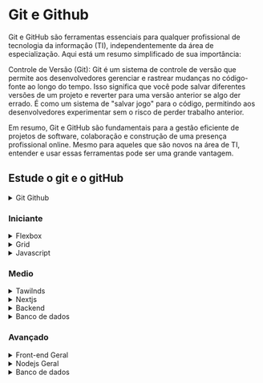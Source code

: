 <h1>Git e Github</h1>
<article>
  <p>Git e GitHub são ferramentas essenciais para qualquer profissional de tecnologia da informação (TI),
    independentemente da área de especialização. Aqui está um resumo simplificado de sua importância:</p>

  <p>Controle de Versão (Git): Git é um sistema de controle de versão que permite aos desenvolvedores gerenciar e
    rastrear mudanças no código-fonte ao longo do tempo. Isso significa que você pode salvar diferentes versões de um
    projeto e reverter para uma versão anterior se algo der errado. É como um sistema de "salvar jogo" para o código,
    permitindo aos desenvolvedores experimentar sem o risco de perder trabalho anterior.</p>

  <p>Em resumo, Git e GitHub são fundamentais para a gestão eficiente de projetos de software, colaboração e construção
    de uma presença profissional online. Mesmo para aqueles que são novos na área de TI, entender e usar essas
    ferramentas pode ser uma grande vantagem.</p>
</article>


<h2>Estude o git e o gitHub</h2>
<details>
  <summary>Git Github</summary>
  <ol type="1">
    <li><a href="https://www.youtube.com/watch?v=ts-H3W1uLMM">GIT: Mini Curso para Você Sair do Zero! (Aprenda em 45
        Minutos) </a>
    </li>
    <li><a href="https://www.youtube.com/watch?v=2c7yWlpWDJM&list=PLcoYAcR89n-qbO7YAVj5S0alABLis_QVU">Curso gratuito Git
        e Github #1 - Introdução - O que é git? </a></li>
    <li><a href="https://www.youtube.com/watch?v=iQn5vZt0iWI&list=PLpaKFn4Q4GMOhOuffvi7VagNib0P325AV">[Curso de Git e
        GitHub - 2023] Aula 1: Versionamento de Código </a></li>
    <li><a href="https://www.youtube.com/watch?v=6Czd1Yetaac">Entendendo GIT | (não é um tutorial!) </a></li>
    <li><a href="https://www.youtube.com/watch?v=FF1f4bKYhoo&list=PLbEOwbQR9lqzK14I7OOeREEIE4k6rjgIj"> 🌎 Curso de GIT e
        GITHUB - O que é git? - O que é GitHub? - Definições e conceitos importantes </a></li>
    <li><a href="https://www.youtube.com/watch?v=nu8mwGZUBFU">Programador Deve Ter Projeto no Github Como Este! </a>
    </li>
    <li><a href="https://www.youtube.com/watch?v=E28J23gCBIs">Git - Principais comandos para terminal - Root #06 </a>
    </li>
    <li><a href="https://www.youtube.com/watch?v=2c7yWlpWDJM">Curso gratuito Git e Github #1 - Introdução - O que é
        git? </a></li>
    <li><a href="https://www.youtube.com/watch?v=Zwv9qRyVeU4">APRENDA GIT EM 30 MINUTOS - OS PRINCIPAIS COMANDOS DE GIT </a></li>
    <li><a href="https://www.youtube.com/watch?v=WVLhm1AMeYE&list=PLInBAd9OZCzzHBJjLFZzRl6DgUmOeG3H0"> Curso de Git para iniciantes - Aula 1 </a></li>
    <li><a href="https://www.youtube.com/watch?v=6OokP-NE49k&t=18s">Usando Git Direito | Limpando seus Commits! </a></li>
  </ol>
</details>

<h3>Iniciante</h3>

<details>
  <summary>Flexbox</summary>
  <ol type="1">
    <li><a href="https://www.youtube.com/watch?v=x-4z_u8LcGc&t=698s">CSS Grid Layout e Flexbox - Quando Utilizar</a>
    </li>
    <li><a href="https://www.youtube.com/watch?v=Z4CbaGCEsTY">FLEXBOX: Guia Completo para Iniciantes em CSS</a></li>
    <li><a href="https://www.youtube.com/watch?v=nAZW6ynuYyE">FlexBox CSS! Guia atualizado para dominar de uma vez por
        todas.</a></li>
    <li><a href="https://www.youtube.com/watch?v=sSkmBxsaJWg">HTML e CSS - Aprenda a criar 5 layouts de sites mais
        comuns na Internet [FLEXBOX]</a></li>
    <li><a href="https://www.origamid.com/curso/css-flexbox/3-4-flexblog-superinfo">CSS Flexbox</a>
    </li>
    <li><a href="https://www.youtube.com/watch?v=xsg2nCNvkr0">CSS Grid - Entendendo seus conceitos</a></li>
    <li><a href="https://www.youtube.com/watch?v=KbjLtEgmZ_E">FLEXBOX CSS! Como posicionar elementos na página web -
        parte 1</a></li>
    <li><a href="https://origamid.com/projetos/flexbox-guia-completo/">Flex Container</a>
    </li>
    <li><a href="https://css-tricks.com/snippets/css/a-guide-to-flexbox/">A Complete Guide to Flexbox</a>
    </li>
    <li><a href="https://www.w3schools.com/css/css3_flexbox.asp">CSS Flexbox</a></li>
    <li><a href="https://developer.mozilla.org/en-US/docs/Learn/CSS/CSS_layout/Flexbox">Flexbox</a>
    </li>
    <li><a
        href="https://developer.mozilla.org/en-US/docs/Web/CSS/CSS_flexible_box_layout/Basic_concepts_of_flexbox">Basic
        concepts of flexbox</a>
    </li>
  </ol>
</details>

<details>
  <summary>Grid</summary>
  <ol type="1">
    <li><a href="https://www.youtube.com/watch?v=NvnJRLTG_5Y&pp=ygUEZ3JpZA%3D%3D">CSS GRID na PRÁTICA - Tutorial
        Completo</a>
    </li>
    <li><a href="https://www.youtube.com/watch?v=lh0qB15vRoo">Descomplicando CSS Grid (na prática!) | com Mayk Brito</a>
    </li>
    <li><a href="https://www.youtube.com/watch?v=R_dqkhX7WbU">CSS Grid - Tudo o que você precisa saber</a></li>
    <li><a href="https://www.youtube.com/watch?v=HN1UjzRSdBk">Desvendando o CSS Grid na prática | Mayk Brito</a></li>
  </ol>
</details>

<details>
  <summary>Javascript</summary>
  <ol type="1">
    <li><a
        href="https://www.youtube.com/watch?v=VW8kNAous88&ist=PLVvjrrRCBy2JS8__NYlhPeaoNz2p1aPEN">Document.createElement()
        - Javascript DOM</a>
    </li>
    <li><a href="https://www.youtube.com/watch?v=BXqUH86F-kA&ist=PLntvgXM11X6pi7mW0O4ZmfUI1xDSIbmTm">Curso Grátis de
        JavaScript Moderno</a>
    </li>
    <li><a href="https://www.youtube.com/watch?v=1-w1RfGIov4&list=PLHz_AreHm4dlsK3Nr9GVvXCbpQyHQl1o1&index=1">Curso de
        JavaScript - Teaser</a>
    </li>
    <li><a href="https://www.youtube.com/watch?v=TkD0QMyBa28&ist=PLnDvRpP8BneysKU8KivhnrVaKpILD3gZ6">Curso JavaScript
        #01 - Introdução</a>
    </li>
  </ol>
</details>

<h3>Medio</h3>

<details>
  <summary>Tawilnds</summary>
  <ol type="1">
    <li><a
        href="https://www.youtube.com/watch?v=W_LS1SnOcYg&list=PLXik_5Br-zO8tumrmknGlQFfKO01wk2jJ&index=1">TAILWINDCSS
        #001 INTRODUÇÃO</a>
    </li>
    <li><a href="https://www.youtube.com/watch?v=1eLaBow7Zbo&list=PLcoYAcR89n-r1m-tMfV4qndrRWpT_rb9u">Curso gratuito
        Tailwind CSS #1 - Introdução e instalação</a>
    </li>
  </ol>
</details>

<details>
  <summary>Nextjs</summary>
  <ol type="1">
    <li><a href="https://www.youtube.com/watch?v=GjQB4aAhJ24&list=PLR8OzKI52ppWoTRvAmB_FQPPlHS0otV7V">Nextjs 13.5 Não
        viu? Perdeu!</a>
    </li>
    <li><a href="https://www.youtube.com/watch?v=XHrbg2iYNCg&list=PLnDvRpP8BnezfJcfiClWskFOLODeqI_Ft">Curso Next.js:
        Introdução - #01</a>
    </li>
    <li><a href="https://www.youtube.com/watch?v=QaGHoQgEaJc&list=PLDcRxzkqEbDzvXYmteTMVBBTEdCEDlkQq">Landingpage Parte
        1 - Apresentação</a>
    </li>
  </ol>
</details>

<details>
  <summary>Backend</summary>
  <ol type="1">
    <li><a href="https://www.youtube.com/watch?v=hHM-hr9q4mo&t=2189s">Como sair do ZERO em Node.js em apenas UMA
        aola</a>
    </li>
    <li><a href="https://www.youtube.com/watch?v=F2cNmWNZSM0&list=PLWXw8Gu52TRLBgfIclx1Nh8LA60knsxY9">Node.js Básico 01
        - Introdução</a>
    </li>
    <li><a href="https://www.youtube.com/watch?v=LB8KwiiUGy0">Node.js: The Documentary | An origin story</a></li>
    <li><a href="https://www.youtube.com/watch?v=zaWFnHagbrM">Criando uma API Completa com Node.js, Express e MongoDB -
        Passo a Passo do Zero!</a></li>
    <li><a href="https://www.youtube.com/watch?v=fm4_EuCsQwg&t">COMEÇANDO COM NODE.JS EM 2022</a>
    </li>
  </ol>
</details>

<details>
  <summary>Banco de dados</summary>
  <ol type="1">
    <li><a href="https://www.youtube.com/watch?v=Ofktsne-utM&list=PLHz_AreHm4dkBs-795Dsgvau_ekxg8g1r">Curso MySQL #01 -
        O que é um Banco de Dados?</a>
    </li>
  </ol>
</details>

<h3>Avançado</h3>

<details>
  <summary>Front-end Geral</summary>
  <ol type="1">
    <li><a href="https://www.youtube.com/watch?v=6BkcHAEWeTU">Cypress Testing with React - Simple Tutorial</a></li>
    <li><a href="https://www.youtube.com/watch?v=wIjtX0CPaw0&list=PLnUo-Rbc3jjztMO4K8b-px4NE-630VNKY">Agilizei Spark -
        Treinamento Gratuito de Cypress</a>
    </li>
    <li><a href="https://www.youtube.com/watch?v=yCujUWwBzGU&list=PLruAZvtLCirOF0bX9neEyj4t4AbF58Yir">Vídeo 006.23 -
        Criando um primeiro teste E2E com Cypress</a>
    </li>
    <li><a href="https://www.youtube.com/watch?v=69SFwgWHUig&list=PLUDwpEzHYYLvA7QFkC1C0y0pDPqYS56iU">Part 1: Cypress
        E2E Web Automation | Introduction | 2022 Series</a>
    </li>
    <li><a href="https://www.youtube.com/watch?v=ysaCj6KutDc">CURSO COMPLETO DE CYPRESS</a></li>
    <li><a href="https://www.youtube.com/watch?v=iLZHFDelYpQ&pp=ygUTbmV4dGpzIGN1cnNvIHZpdGVzdA%3D%3D">Testes no React
        com Vitest e Testing Library</a>
    </li>
    <li><a href="https://www.youtube.com/watch?v=p1bjHvX-DqM">Como testar aplicações React usando Jest & Testing
        Library</a></li>
    <li><a href="https://www.youtube.com/watch?v=T2sv8jXoP4s&list=PLC3y8-rFHvwirqe1KHFCHJ0RqNuN61SJd">React Testing
        Tutorial - 1 - Introduction</a>
    </li>
    <li><a href="https://www.youtube.com/watch?v=u8vMu7viCm8">Testing JavaScript with Cypress – Foll Course</a></li>
  </ol>
</details>

<details>
  <summary>Nodejs Geral</summary>
  <ol type="1">
    <li><a href="https://www.youtube.com/watch?v=whCG5eTXU2E&list=PLmMxPWmzYRGefl2OP-85OwJr7HRcO4rC8">Curso de JestJS -
        Conhecendo o Jest</a>
    </li>
    <li><a href="https://www.youtube.com/watch?v=0rew57rLIM8&t=1574s&pp=ygUTbm9kZSBqcyB0ZXN0IHZpdGVzdA%3D%3D">USANDO
        VITEST + SUPERTEST EM APLICAÇÃO NODEJS (COM FASTIFY)</a>
    </li>
    <li><a href="https://www.youtube.com/watch?v=Ru6Tr7Q75IQ">Aprenda testar seu backend Node JS com Jest</a>
    </li>
    <li><a href="https://www.youtube.com/watch?v=w_el04y0cHo">https://www.youtube.com/watch?v=w_el04y0cHo</a></li>
    <li><a href="https://www.youtube.com/watch?v=hHM-hr9q4mo">Testes E2E no Node.js com Banco de Dados (Prisma) | Decode
        #24</a>
    </li>
    <li><a href="https://www.youtube.com/watch?v=qEBoZ8lJR3k">Autenticação com Node.js e MongoDB com JWT - Login e
        Registro com Node.js</a></li>
    <li><a href="https://www.youtube.com/watch?v=SnoAwLP1a-0&list=PL4cUxeGkcC9iqqESP8335DA5cRFp8loyp">Node Auth Tutorial
        (JWT) #1 - Intro & Setup</a>
    </li>
    <li><a href="https://www.youtube.com/watch?v=RaweREhpBX8">Como implementar Refresh Token em uma aplicação com Node?
        - Code/drops #88</a></li>
    <li><a href="https://www.youtube.com/watch?v=x5gLL8-M9Fo">What are JSON Web Tokens? JWT Auth Explained
        [Tutorial]</a></li>
  </ol>
</details>

<details>
  <summary>Banco de dados</summary>
  <ol type="1">
    <li><a href="https://www.youtube.com/watch?v=_7nISfpofec"> Fiz um servidor de "SQL"?? | Entendendo Banco de Dados
      </a></li>
  </ol>
</details>
